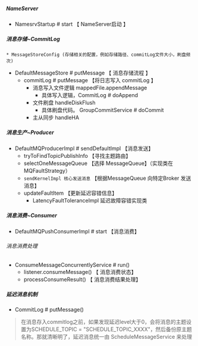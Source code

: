 ##### NameServer 
- NamesrvStartup # start 【 NameServer启动 】

##### 消息存储~CommitLog 
    * MessageStoreConfig (存储相关的配置，例如存储路径、commitLog文件大小，刷盘频次)

- DefaultMessageStore # putMessage 【 消息存储流程 】 
    - commitLog # putMessage 【将日志写入 commitLog 】 
        - 消息写入文件逻辑 mappedFile.appendMessage
            - 具体写入逻辑，CommitLog # doAppend  
        - 文件刷盘 handleDiskFlush
            -  具体刷盘代码。 GroupCommitService # doCommit 
        - 主从同步 handleHA


##### 消息生产~Producer
- DefaultMQProducerImpl # sendDefaultImpl 【消息发送】
    - tryToFindTopicPublishInfo 【寻找主题路由】
    - selectOneMessageQueue 【选择 MessageQueue】（实现类在 MQFaultStrategy）
    - `sendKernelImpl 核心发送消息` 【根据MessageQueue 向特定Broker 发送消息】
    - updateFaultItem 【更新延迟容错信息】
        - LatencyFaultToleranceImpl 延迟故障容错实现类
    
##### 消息消费~Consumer
- DefaultMQPushConsumerImpl # start 【消息消费】
###### 消息消费处理
- ConsumeMessageConcurrentlyService # run()
    - listener.consumeMessage() 【 消息消费状态】
    - processConsumeResult()  【 消息消费结果处理】
##### 延迟消息机制
- CommitLog # putMessage()
> 在消息存入commitlog之前，如果发现延迟level大于0，会将消息的主题设置为SCHEDULE_TOPIC = "SCHEDULE_TOPIC_XXXX"，然后备份原主题名称。那就清晰明了，延迟消息统一由 ScheduleMessageService 来处理